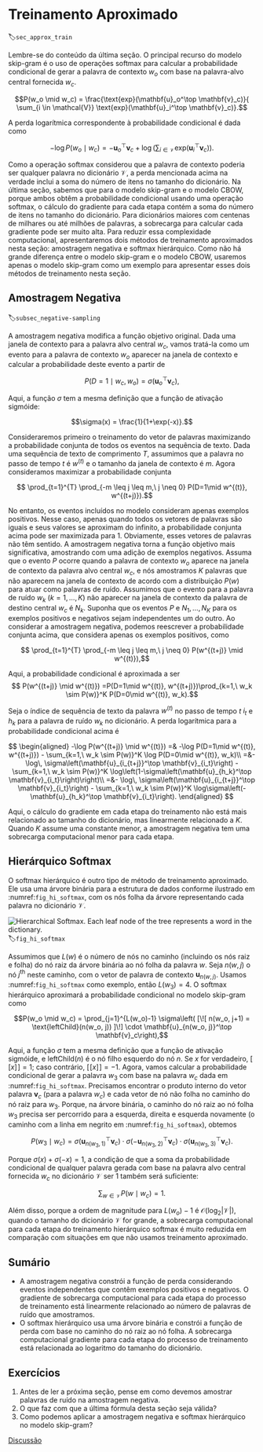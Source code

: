 # Treinamento Aproximado
:label:`sec_approx_train`

Lembre-se do conteúdo da última seção. O principal recurso do modelo skip-gram é o uso de operações softmax para calcular a probabilidade condicional de gerar a palavra de contexto $w_o$ com base na palavra-alvo central fornecida $w_c$.

$$P(w_o \mid w_c) = \frac{\text{exp}(\mathbf{u}_o^\top \mathbf{v}_c)}{ \sum_{i \in \mathcal{V}} \text{exp}(\mathbf{u}_i^\top \mathbf{v}_c)}.$$

A perda logarítmica correspondente à probabilidade condicional é dada como

$$-\log P(w_o \mid w_c) =
-\mathbf{u}_o^\top \mathbf{v}_c + \log\left(\sum_{i \in \mathcal{V}} \text{exp}(\mathbf{u}_i^\top \mathbf{v}_c)\right).$$

Como a operação softmax considerou que a palavra de contexto poderia ser qualquer palavra no dicionário $\mathcal{V}$, a perda mencionada acima na verdade inclui a soma do número de itens no tamanho do dicionário. Na última seção, sabemos que para o modelo skip-gram e o modelo CBOW, porque ambos obtêm a probabilidade condicional usando uma operação softmax, o cálculo do gradiente para cada etapa contém a soma do número de itens no tamanho do dicionário. Para dicionários maiores com centenas de milhares ou até milhões de palavras, a sobrecarga para calcular cada gradiente pode ser muito alta. Para reduzir essa complexidade computacional, apresentaremos dois métodos de treinamento aproximados nesta seção: amostragem negativa e softmax hierárquico. Como não há grande diferença entre o modelo skip-gram e o modelo CBOW, usaremos apenas o modelo skip-gram como um exemplo para apresentar esses dois métodos de treinamento nesta seção.


## Amostragem Negativa
:label:`subsec_negative-sampling`

A amostragem negativa modifica a função objetivo original. Dada uma janela de contexto para a palavra alvo central $w_c$, vamos tratá-la como um evento para a palavra de contexto $w_o$ aparecer na janela de contexto e calcular a probabilidade deste evento a partir de

$$P(D=1\mid w_c, w_o) = \sigma(\mathbf{u}_o^\top \mathbf{v}_c),$$

Aqui, a função $\sigma$ tem a mesma definição que a função de ativação sigmóide:

$$\sigma(x) = \frac{1}{1+\exp(-x)}.$$

Consideraremos primeiro o treinamento do vetor de palavras maximizando a probabilidade conjunta de todos os eventos na sequência de texto. Dada uma sequência de texto de comprimento $T$, assumimos que a palavra no passo de tempo $t$ é $w^{(t)}$ e o tamanho da janela de contexto é $m$. Agora consideramos maximizar a probabilidade conjunta

$$ \prod_{t=1}^{T} \prod_{-m \leq j \leq m,\ j \neq 0} P(D=1\mid w^{(t)}, w^{(t+j)}).$$

No entanto, os eventos incluídos no modelo consideram apenas exemplos positivos. Nesse caso, apenas quando todos os vetores de palavras são iguais e seus valores se aproximam do infinito, a probabilidade conjunta acima pode ser maximizada para 1. Obviamente, esses vetores de palavras não têm sentido. A amostragem negativa torna a função objetivo mais significativa, amostrando com uma adição de exemplos negativos. Assuma que o evento $P$ ocorre quando a palavra de contexto $w_o$ aparece na janela de contexto da palavra alvo central $w_c$, e nós amostramos $K$ palavras que não aparecem na janela de contexto de acordo com a distribuição $P(w)$ para atuar como palavras de ruído. Assumimos que o evento para a palavra de ruído $w_k$ ($k=1, \ldots, K$) não aparecer na janela de contexto da palavra de destino central $w_c$ é $N_k$. Suponha que os eventos $P$ e $N_1, \ldots, N_K$ para os exemplos positivos e negativos sejam independentes um do outro. Ao considerar a amostragem negativa, podemos reescrever a probabilidade conjunta acima, que considera apenas os exemplos positivos, como

$$ \prod_{t=1}^{T} \prod_{-m \leq j \leq m,\ j \neq 0} P(w^{(t+j)} \mid w^{(t)}),$$

Aqui, a probabilidade condicional é aproximada a ser
$$ P(w^{(t+j)} \mid w^{(t)}) =P(D=1\mid w^{(t)}, w^{(t+j)})\prod_{k=1,\ w_k \sim P(w)}^K P(D=0\mid w^{(t)}, w_k).$$


Seja o índice de sequência de texto da palavra $w^{(t)}$ no passo de tempo $t$ $i_t$ e $h_k$ para a palavra de ruído $w_k$ no dicionário. A perda logarítmica para a probabilidade condicional acima é

$$
\begin{aligned}
-\log P(w^{(t+j)} \mid w^{(t)})
=& -\log P(D=1\mid w^{(t)}, w^{(t+j)}) - \sum_{k=1,\ w_k \sim P(w)}^K \log P(D=0\mid w^{(t)}, w_k)\\
=&-  \log\, \sigma\left(\mathbf{u}_{i_{t+j}}^\top \mathbf{v}_{i_t}\right) - \sum_{k=1,\ w_k \sim P(w)}^K \log\left(1-\sigma\left(\mathbf{u}_{h_k}^\top \mathbf{v}_{i_t}\right)\right)\\
=&-  \log\, \sigma\left(\mathbf{u}_{i_{t+j}}^\top \mathbf{v}_{i_t}\right) - \sum_{k=1,\ w_k \sim P(w)}^K \log\sigma\left(-\mathbf{u}_{h_k}^\top \mathbf{v}_{i_t}\right).
\end{aligned}
$$

Aqui, o cálculo do gradiente em cada etapa do treinamento não está mais relacionado ao tamanho do dicionário, mas linearmente relacionado a $K$. Quando $K$ assume uma constante menor, a amostragem negativa tem uma sobrecarga computacional menor para cada etapa.

## Hierárquico Softmax

O softmax hierárquico é outro tipo de método de treinamento aproximado. Ele usa uma árvore binária para a estrutura de dados conforme ilustrado em :numref:`fig_hi_softmax`, com os nós folha da árvore representando cada palavra no dicionário $\mathcal{V}$.

![Hierarchical Softmax. Each leaf node of the tree represents a word in the dictionary. ](../img/hi-softmax.svg)
:label:`fig_hi_softmax`

Assumimos que $L(w)$ é o número de nós no caminho (incluindo os nós raiz e folha) do nó raiz da árvore binária ao nó folha da palavra $w$. Seja $n(w, j)$ o nó $j^\mathrm{th}$ neste caminho, com o vetor de palavra de contexto $\mathbf{u}_{n(w, j)}$. Usamos :numref:`fig_hi_softmax` como exemplo, então $L(w_3) = 4$. O softmax hierárquico aproximará a probabilidade condicional no modelo skip-gram como

$$P(w_o \mid w_c) = \prod_{j=1}^{L(w_o)-1} \sigma\left( [\![  n(w_o, j+1) = \text{leftChild}(n(w_o, j)) ]\!] \cdot \mathbf{u}_{n(w_o, j)}^\top \mathbf{v}_c\right),$$

Aqui, a função $\sigma$ tem a mesma definição que a função de ativação sigmóide, e $\text{leftChild}(n)$ é o nó filho esquerdo do nó $n$. Se $x$ for verdadeiro, $[\![x]\!] = 1$; caso contrário, $[\![x]\!] = -1$.
Agora, vamos calcular a probabilidade condicional de gerar a palavra $w_3$ com base na palavra $w_c$ dada em :numref:`fig_hi_softmax`. Precisamos encontrar o produto interno do vetor palavra $\mathbf{v}_c$ (para a palavra $w_c$) e cada vetor de nó não folha no caminho do nó raiz para $w_3$. Porque, na árvore binária, o caminho do nó raiz ao nó folha $w_3$ precisa ser percorrido para a esquerda, direita e esquerda novamente (o caminho com a linha em negrito em :numref:`fig_hi_softmax`), obtemos

$$P(w_3 \mid w_c) = \sigma(\mathbf{u}_{n(w_3, 1)}^\top \mathbf{v}_c) \cdot \sigma(-\mathbf{u}_{n(w_3, 2)}^\top \mathbf{v}_c) \cdot \sigma(\mathbf{u}_{n(w_3, 3)}^\top \mathbf{v}_c).$$

Porque $\sigma(x)+\sigma(-x) = 1$, a condição de que a soma da probabilidade condicional de qualquer palavra gerada com base na palavra alvo central fornecida $w_c$ no dicionário $\mathcal{V}$ ser 1 também será suficiente:

$$\sum_{w \in \mathcal{V}} P(w \mid w_c) = 1.$$

Além disso, porque a ordem de magnitude para $L(w_o)-1$ é $\mathcal{O}(\text{log}_2|\mathcal{V}|)$, quando o tamanho do dicionário $\mathcal{V}$ for grande, a sobrecarga computacional para cada etapa do treinamento hierárquico softmax é muito reduzida em comparação com situações em que não usamos treinamento aproximado.

## Sumário

* A amostragem negativa constrói a função de perda considerando eventos independentes que contêm exemplos positivos e negativos. O gradiente de sobrecarga computacional para cada etapa do processo de treinamento está linearmente relacionado ao número de palavras de ruído que amostramos.
* O softmax hierárquico usa uma árvore binária e constrói a função de perda com base no caminho do nó raiz ao nó folha. A sobrecarga computacional gradiente para cada etapa do processo de treinamento está relacionada ao logaritmo do tamanho do dicionário.

## Exercícios

1. Antes de ler a próxima seção, pense em como devemos amostrar palavras de ruído na amostragem negativa.
1. O que faz com que a última fórmula desta seção seja válida?
1. Como podemos aplicar a amostragem negativa e softmax hierárquico no modelo skip-gram?

[Discussão](https://discuss.d2l.ai/t/382)
<!--stackedit_data:
eyJoaXN0b3J5IjpbLTIwNTgxNDQyNDddfQ==
-->